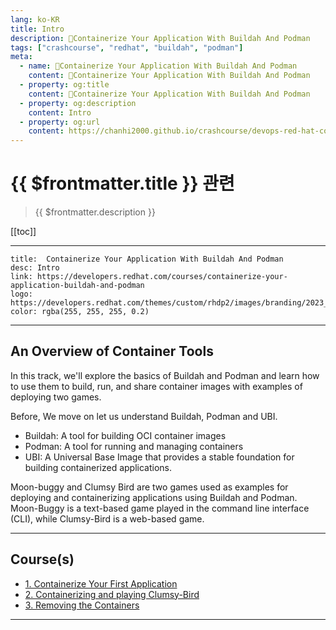 ```yaml
---
lang: ko-KR
title: Intro
description: 🔺Containerize Your Application With Buildah And Podman
tags: ["crashcourse", "redhat", "buildah", "podman"]
meta:
  - name: 🔺Containerize Your Application With Buildah And Podman
    content: 🔺Containerize Your Application With Buildah And Podman
  - property: og:title
    content: 🔺Containerize Your Application With Buildah And Podman
  - property: og:description
    content: Intro
  - property: og:url
    content: https://chanhi2000.github.io/crashcourse/devops-red-hat-containerize-your-application-w-buildah-and-podman
---
```


# {{ $frontmatter.title }} 관련

> {{ $frontmatter.description }}

[[toc]]

---

```card
title:  Containerize Your Application With Buildah And Podman
desc: Intro
link: https://developers.redhat.com/courses/containerize-your-application-buildah-and-podman
logo: https://developers.redhat.com/themes/custom/rhdp2/images/branding/2023_RHDLogo_black_text.svg
color: rgba(255, 255, 255, 0.2)
```

---

## An Overview of Container Tools

In this track, we'll explore the basics of Buildah and Podman and learn how to use them to build, run, and share container images with examples of deploying two games.

Before, We move on let us understand Buildah, Podman and UBI.

- Buildah: A tool for building OCI container images
- Podman: A tool for running and managing containers
- UBI: A Universal Base Image that provides a stable foundation for building containerized applications.

Moon-buggy and Clumsy Bird are two games used as examples for deploying and containerizing applications using Buildah and Podman. Moon-Buggy is a text-based game played in the command line interface (CLI), while Clumsy-Bird is a web-based game.

---

## Course(s)

- [1. Containerize Your First Application][01]
- [2. Containerizing and playing Clumsy-Bird][02]
- [3. Removing the Containers][03]

---


[01]: 01.md
[02]: 02.md
[03]: 03.md